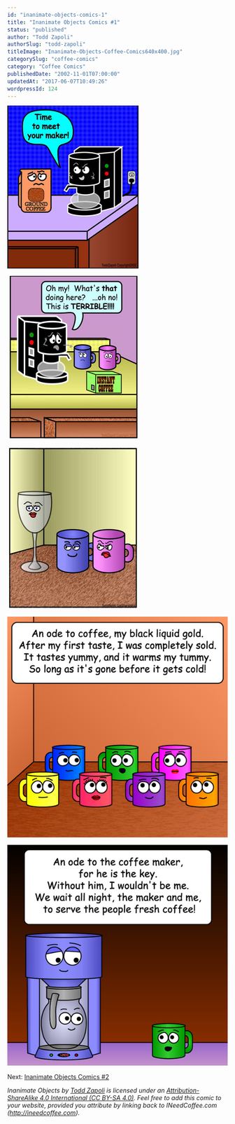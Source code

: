 ```yaml
---
id: "inanimate-objects-comics-1"
title: "Inanimate Objects Comics #1"
status: "published"
author: "Todd Zapoli"
authorSlug: "todd-zapoli"
titleImage: "Inanimate-Objects-Coffee-Comics640x400.jpg"
categorySlug: "coffee-comics"
category: "Coffee Comics"
publishedDate: "2002-11-01T07:00:00"
updatedAt: "2017-06-07T10:49:26"
wordpressId: 124
---
```


![meet your maker](003meetmaker3001.jpg)

![instant coffee](005instantcoffee300.jpg)

![wine glass](006wineglass300.jpg)

![Ode Liquid Gold](11Liquid-Gold.jpg)

![ode to Coffee Maker](18Maker.jpg)

Next: [Inanimate Objects Comics #2](http://ineedcoffee.com/inanimate-objects-comics-2/)

*Inanimate Objects by [Todd Zapoli](http://ineedcoffee.com/) is licensed under an [Attribution-ShareAlike 4.0 International (CC BY-SA 4.0)](https://creativecommons.org/licenses/by-sa/4.0/). Feel free to add this comic to your website, provided you attribute by linking back to INeedCoffee.com (http://ineedcoffee.com).*